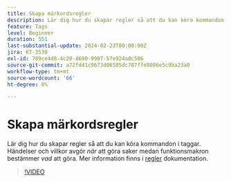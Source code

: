 ```yaml
---
title: Skapa märkordsregler
description: Lär dig hur du skapar regler så att du kan köra kommandon i taggar. Händelser och villkor bestämmer *när* saker ska göras medan åtgärderna bestämmer *vad* som ska göras.
feature: Tags
level: Beginner
duration: 551
last-substantial-update: 2024-02-23T00:00:00Z
jira: KT-3530
exl-id: 789ce4d8-4c20-4690-9907-57e924a0c586
source-git-commit: a72fd41c9673d06585dc787ffe8086e5c9ba23a0
workflow-type: tm+mt
source-wordcount: '66'
ht-degree: 0%

---
```


# Skapa märkordsregler

Lär dig hur du skapar regler så att du kan köra kommandon i taggar. Händelser och villkor avgör *när* att göra saker medan funktionsmakron bestämmer *vad* att göra. Mer information finns i [regler](https://experienceleague.adobe.com/docs/experience-platform/tags/ui/rules.html) dokumentation.

>[!VIDEO](https://video.tv.adobe.com/v/28730/?learn=on)
